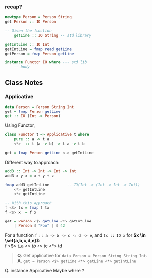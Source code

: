 ### recap?
```Haskell
newtype Person = Person String
get Person :: IO Person

-- Given the function
    getLine :: IO String -- std library

getIntLine :: IO Int
getIntLine = fmap read getLine
getPerson = fmap Person getLine

instance Functor IO where --- std lib 
    -- body
```
## Class Notes

### Applicative
```Haskell
data Person = Person String Int
get = fmap Person getLine
get :: IO (Int -> Person)
```

Using Functor,
```Haskell
class Functor t => Applicative t where
    pure :: a -> t a
    <*>  :: t (a -> b) -> t a -> t b

get = fmap Person getLine <.> getIntLine
```

Different way to approach:
```Haskell
add3 :: Int -> Int -> Int -> Int
add3 x y x = x + y + z

fmap add3 getIntLine        -- IO(Int -> (Int -> Int -> Int))
    <*> getIntLine
    <*> getIntLine

-- With this approach
f <$> tx = fmap f tx
f <$> x  = f x

get = Person <$> getLine <*> getIntLine
    | Person $ "Foo" | $ 42
```

For a function `f :: a -> b -> c -> d -> e`, and `tx :: IO x` for **$x \in \set{a,b,c,d,e}$**:  
f <$> t_a <*> tb <*> tc <*> td

> **Q.** Get applicative for `data Person = Person String String Int`.  
> **A.** `get = Person <$> getLine <*> getLine <*> getIntLine`

Q. instance Applicative Maybe where ?